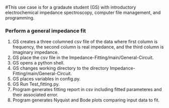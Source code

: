 #This use case is for a gradaute student (GS) with introductory electrochemical impedance spectroscopy, computer file management, and programming.

### Perform a general impedance fit ###

1. GS creates a three columned csv file of the data where first column is frequency, the second column is real impedance, and the third column is imaginary impedance.
1. GS place the csv file in the Impedance-Fitting/main/General-Circuit.
1. GS opens a python shell.
1. GS changes working directory to the directory Impedance-Fitting/main/General-Circuit.
1. GS places variables in config.py.
1. GS Run Test_fitting.py.
1. Program generates fitting report in csv including fitted parameteres and their associated error. 
1. Program generates Nyquist and Bode plots comparing input data to fit.
